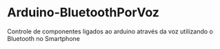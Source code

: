 # Arduino-BluetoothPorVoz
Controle de componentes ligados ao arduino através da voz utilizando o Bluetooth no Smartphone 
